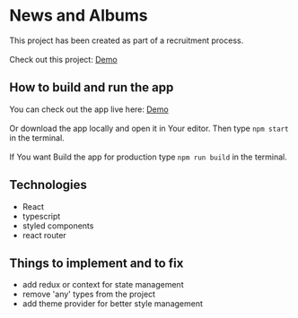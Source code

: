 # News and Albums
This project has been created as part of a recruitment process.<br/><br/>
Check out this project: [Demo](https://macrapacki.github.io/news-albums/)
  
## How to build and run the app 
You can check out the app live here: [Demo](https://macrapacki.github.io/news-albums/)</br></br>
Or download the app locally and open it in Your editor. Then type `npm start` in the terminal.</br></br>
If You want Build the app for production type `npm run build` in the terminal.

## Technologies
- React  
- typescript
- styled components
- react router

## Things to implement and to fix
- add redux or context for state management
- remove 'any' types from the project
- add theme provider for better style management



